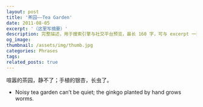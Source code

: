```yaml
---
layout: post
title: '茶园——Tea Garden'
date: 2011-08-05
excerpt: '（这里写摘要）'
description: 完整描述，用于搜索引擎与社交平台预览，最长 160 字，可与 excerpt 一致
og_image: 
thumbnail: /assets/img/thumb.jpg
categories: Phrases
tags: 
related_posts: true
---
```


喧嚣的茶园，静不了；手植的银杏，长虫了。

- Noisy tea garden can’t be quiet; the ginkgo planted by hand grows worms.